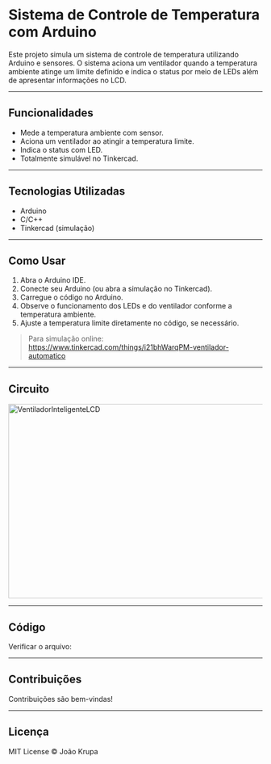 # Sistema de Controle de Temperatura com Arduino

Este projeto simula um sistema de controle de temperatura utilizando Arduino e sensores. O sistema aciona um ventilador quando a temperatura ambiente atinge um limite definido e indica o status por meio de LEDs além de apresentar informações no LCD.

---

## Funcionalidades

- Mede a temperatura ambiente com sensor.
- Aciona um ventilador ao atingir a temperatura limite.
- Indica o status com LED.
- Totalmente simulável no Tinkercad.

---

## Tecnologias Utilizadas

- Arduino
- C/C++
- Tinkercad (simulação)

---

## Como Usar

1. Abra o Arduino IDE.
2. Conecte seu Arduino (ou abra a simulação no Tinkercad).
3. Carregue o código no Arduino.
4. Observe o funcionamento dos LEDs e do ventilador conforme a temperatura ambiente.
5. Ajuste a temperatura limite diretamente no código, se necessário.

> Para simulação online: https://www.tinkercad.com/things/i21bhWarqPM-ventilador-automatico

---
## Circuito
<img width="755" height="385" alt="VentiladorInteligenteLCD" src="https://github.com/user-attachments/assets/1e8ef21f-6edd-400c-bf78-d4d6989165da" />

---
## Código
Verificar o arquivo: 

---

## Contribuições

Contribuições são bem-vindas!  

---

## Licença

MIT License © João Krupa
